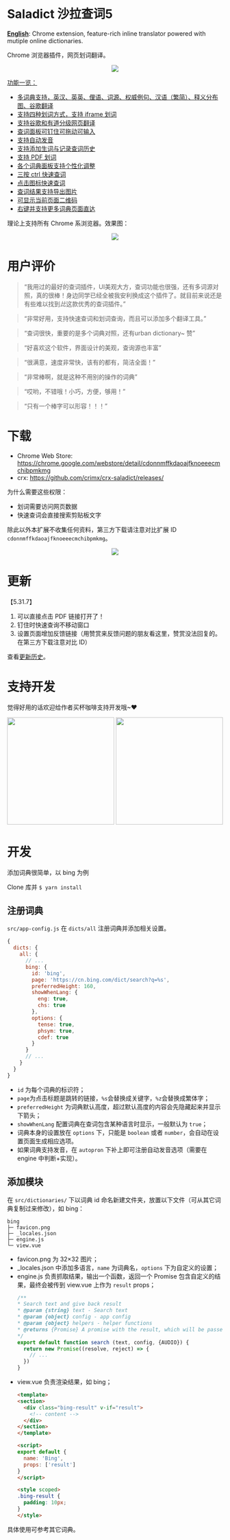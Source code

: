 # Saladict 沙拉查词5

[**English**](https://github.com/crimx/crx-saladict/blob/dev/README.md): Chrome extension, feature-rich inline translator powered with mutiple online dictionaries.

Chrome 浏览器插件，网页划词翻译。

<p align="center">
  <a href="https://chrome.google.com/webstore/detail/cdonnmffkdaoajfknoeeecmchibpmkmg" target="_blank"><img src="saladict.jpg" /></a>
</p>

[功能一览：](https://github.com/crimx/crx-saladict/wiki)

- [多词典支持，英汉、英英、俚语、词源、权威例句、汉语（繁简）、释义分布图、谷歌翻译](https://github.com/crimx/crx-saladict/wiki#dicts)
- [支持四种划词方式，支持 iframe 划词](https://github.com/crimx/crx-saladict/wiki#mode)
- [支持谷歌和有道分级网页翻译](https://github.com/crimx/crx-saladict/wiki#page-trans)
- [查词面板可钉住可拖动可输入](https://github.com/crimx/crx-saladict/wiki#pin)
- [支持自动发音](https://github.com/crimx/crx-saladict/wiki#autopron)
- [支持添加生词与记录查词历史](https://github.com/crimx/crx-saladict/wiki#search-history)
- [支持 PDF 划词](https://github.com/crimx/crx-saladict/wiki#pdf)
- [各个词典面板支持个性化调整](https://github.com/crimx/crx-saladict/wiki#dict-settings)
- [三按 ctrl 快速查词](https://github.com/crimx/crx-saladict/wiki#triple-ctrl)
- [点击图标快速查词](https://github.com/crimx/crx-saladict/wiki#popup-icon)
- [查词结果支持导出图片](https://github.com/crimx/crx-saladict/wiki#save-img)
- [可显示当前页面二维码](https://github.com/crimx/crx-saladict/wiki#qrcode)
- [右键并支持更多词典页面直达](https://github.com/crimx/crx-saladict/wiki#context-menus)

理论上支持所有 Chrome 系浏览器。效果图：

<p align="center">
  <a href="https://chrome.google.com/webstore/detail/cdonnmffkdaoajfknoeeecmchibpmkmg" target="_blank"><img src="screen.gif" /></a>
</p>

# 用户评价

> “我用过的最好的查词插件，UI美观大方，查词功能也很强，还有多词源对照，真的很棒！身边同学已经全被我安利换成这个插件了。就目前来说还是有些难以找到*比*这款优秀的查词插件。”

> “非常好用，支持快速查词和划词查询，而且可以添加多个翻译工具。”

> “查词很快，重要的是多个词典对照，还有urban dictionary~ 赞”

> “好喜欢这个软件，界面设计的美观，查询源也丰富”

> “很满意，速度非常快，该有的都有，简洁全面！”

> “非常棒啊，就是这种不用别的操作的词典”

> “哎哟，不错哦！小巧，方便，够用！”

> “只有一个棒字可以形容！！！”

# 下载

- Chrome Web Store: <https://chrome.google.com/webstore/detail/cdonnmffkdaoajfknoeeecmchibpmkmg>
- crx: <https://github.com/crimx/crx-saladict/releases/>

为什么需要这些权限：
- 划词需要访问网页数据
- 快速查词会直接搜索剪贴板文字

除此以外本扩展不收集任何资料，第三方下载请注意对比扩展 ID `cdonnmffkdaoajfknoeeecmchibpmkmg`。

<p align="center">
  <a href="https://chrome.google.com/webstore/detail/cdonnmffkdaoajfknoeeecmchibpmkmg" target="_blank"><img src="https://github.com/crimx/crx-saladict/wiki/images/screen-config.png" /></a>
</p>

# 更新

【5.31.7】
1. 可以直接点击 PDF 链接打开了！
2. 钉住时快速查询不移动窗口
3. 设置页面增加反馈链接（用赞赏来反馈问题的朋友看这里，赞赏没法回复的。在第三方下载注意对比 ID）


查看[更新历史](./CHANGELOG.md)。

# 支持开发

觉得好用的话欢迎给作者买杯咖啡支持开发哦~♥

<div align="center">
  <img width="250" height="250" src="https://github.com/crimx/crx-saladict/wiki/images/wechat.png">
  <img width="250" height="250" src="https://github.com/crimx/crx-saladict/wiki/images/alipay.png">
</div>

# 开发

添加词典很简单，以 bing 为例

Clone 库并 `$ yarn install`

## 注册词典

`src/app-config.js` 在 `dicts/all` 注册词典并添加相关设置。

```javascript
{
  dicts: {
    all: {
      // ...
      bing: {
        id: 'bing',
        page: 'https://cn.bing.com/dict/search?q=%s',
        preferredHeight: 160,
        showWhenLang: {
          eng: true,
          chs: true
        },
        options: {
          tense: true,
          phsym: true,
          cdef: true
        }
      }
      // ...
    }
  }
}
```

- `id` 为每个词典的标识符；
- `page`为点击标题是跳转的链接，`%s`会替换成关键字，`%z`会替换成繁体字；
- `preferredHeight` 为词典默认高度，超过默认高度的内容会先隐藏起来并显示下箭头；
- `showWhenLang` 配置词典在查词包含某种语言时显示，一般默认为 `true`；
- 词典本身的设置放在 `options` 下，只能是 `boolean` 或者 `number`，会自动在设置页面生成相应选项。
- 如果词典支持发音，在 `autopron` 下补上即可注册自动发音选项（需要在 engine 中判断+实现）。

## 添加模块

在 `src/dictionaries/` 下以词典 id 命名新建文件夹，放置以下文件（可从其它词典复制过来修改），如 bing：

```
bing
├─ favicon.png
├─ _locales.json
├─ engine.js
└─ view.vue
```

- favicon.png 为 32×32 图片；
- _locales.json 中添加多语言，`name` 为词典名，`options` 下为自定义的设置；
- engine.js 负责抓取结果，输出一个函数，返回一个 Promise 包含自定义的结果，最终会被传到 view.vue 上作为 `result` props；
  ```javascript
  /**
  * Search text and give back result
  * @param {string} text - Search text
  * @param {object} config - app config
  * @param {object} helpers - helper functions
  * @returns {Promise} A promise with the result, which will be passed to view.vue as `result` props
  */
  export default function search (text, config, {AUDIO}) {
    return new Promise((resolve, reject) => {
      // ...
    })
  }
  ```
- view.vue 负责渲染结果，如 bing；
  ```html
  <template>
  <section>
    <div class="bing-result" v-if="result">
      <!-- content -->
    </div>
  </section>
  </template>

  <script>
  export default {
    name: 'Bing',
    props: ['result']
  }
  </script>

  <style scoped>
  .bing-result {
    padding: 10px;
  }
  </style>
  ```

具体使用可参考其它词典。
